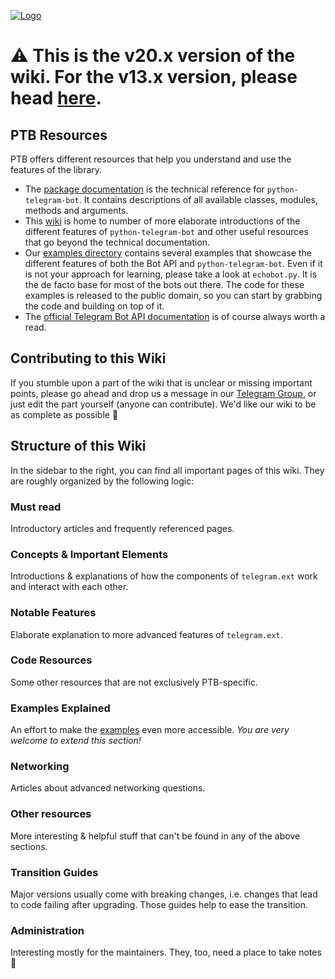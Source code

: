 [![Logo](https://github.com/python-telegram-bot/logos/raw/master/logo-text/png/ptb-logo-text_768.png)](https://python-telegram-bot.org/)

# ⚠️ This is the v20.x version of the wiki. For the v13.x version, please head [here](https://github.com/python-telegram-bot/v13.x-wiki/wiki).

## PTB Resources

PTB offers different resources that help you understand and use the features of the library.

-   The [package documentation][] is the technical reference for
    `python-telegram-bot`. It contains descriptions of all available
    classes, modules, methods and arguments.
-   This [wiki][] is home to number of more elaborate introductions of
    the different features of `python-telegram-bot` and other useful
    resources that go beyond the technical documentation.
-   Our [examples directory][] contains several examples that showcase
    the different features of both the Bot API and
    `python-telegram-bot`. Even if it is not your approach for learning,
    please take a look at `echobot.py`. It is the de facto base for most
    of the bots out there. The code for these examples is released to
    the public domain, so you can start by grabbing the code and
    building on top of it.
-   The [official Telegram Bot API documentation][] is of course always
    worth a read.


[package documentation]: https://python-telegram-bot.readthedocs.io/
[wiki]: https://github.com/python-telegram-bot/python-telegram-bot/wiki/
[examples directory]: https://docs.python-telegram-bot.org/examples.html
[official Telegram Bot API documentation]: https://core.telegram.org/bots/api


## Contributing to this Wiki
If you stumble upon a part of the wiki that is unclear or missing important points, please go ahead and drop us a message in our [Telegram Group](https://t.me/pythontelegrambotgroup), or just edit the part yourself (anyone can contribute). We'd like our wiki to be as complete as possible 🙂

## Structure of this Wiki

In the sidebar to the right, you can find all important pages of this wiki. They are roughly organized by the following logic:

### Must read

Introductory articles and frequently referenced pages.

### Concepts & Important Elements

Introductions & explanations of how the components of `telegram.ext` work and interact with each other.

### Notable Features

Elaborate explanation to more advanced features of `telegram.ext`.

### Code Resources

Some other resources that are not exclusively PTB-specific.

### Examples Explained

An effort to make the [examples](https://github.com/python-telegram-bot/python-telegram-bot/tree/master/examples) even more accessible.
*You are very welcome to extend this section!*

### Networking

Articles about advanced networking questions.

### Other resources

More interesting & helpful stuff that can't be found in any of the above sections.

### Transition Guides

Major versions usually come with breaking changes, i.e. changes that lead to code failing after upgrading. Those guides help to ease the transition.

### Administration

Interesting mostly for the maintainers. They, too, need a place to take notes 🙂